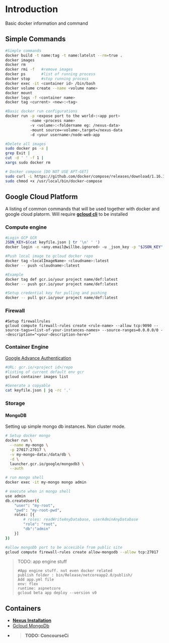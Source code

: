 
# Introduction 
Basic docker information and command

## Simple Commands

```bash
#Simple commands
docker build -t name:tag -t name:latelst --rm=true .
docker images
docker rm
docker rmi -f   #remove images
docker ps       #list of running process
docker stop     #stop running process 
docker exec -it <container id> /bin/bash
docker volume create --name <volume name>
docker mount
docker logs -f <container name>
docker tag <current> <new>:<tag>
```
```bash
#Basic docker run configurations
docker run -p <expose port to the world>:<app port> 
           -name <process name>
           -v <volume>:<foldername eg: /nexus-data>
           -mount source=<volume>,target=/nexus-data
           -d <your username>/node-web-app
```

```bash
#Delete all images
sudo docker ps -a | 
grep Exit | 
cut -d ' ' -f 1 | 
xargs sudo docker rm
```

```bash
# Docker compose [DO NOT USE APT-GET]
sudo curl -L https://github.com/docker/compose/releases/download/1.16.1/docker-compose-`uname -s`-`uname -m` -o /usr/local/bin/docker-compose
sudo chmod +x /usr/local/bin/docker-compose
```


## Google Cloud Platform
A listing of common commands that will be used together with docker 
and google cloud platorm. Will require **[gcloud cli](https://cloud.google.com/sdk/gcloud/)** to be installed

### Compute engine

```bash
#Login GCP GCR
JSON_KEY=$(cat keyfile.json | tr '\n' ' ')
docker login -e <any.email@willbe.ignored> -u _json_key -p "$JSON_KEY" https://gcr.io
```


```bash
#Push local image to gcloud docker repo
docker tag <localImageName> <cloudname>:latest 
docker -- push <cloudname>:latest

#Example
docker tag def gcr.io/your project name/def:latest  
docker -- push gcr.io/your project name/def:latest  
```


```bash
#Setup credential key for pulling and pushing
docker -- pull gcr.io/your project name/def:latest  
```

### Firewall
```base
#Setup firewallrules
gcloud compute firewall-rules create <rule-name> --allow tcp:9090 --source-tags=<list-of-your-instances-names> --source-ranges=0.0.0.0/0 --description="<your-description-here>"
```


### Container Engine

[Google Advance Authentication](https://cloud.google.com/container-registry/docs/advanced-authentication)

```bash
#URL: gcr.io/<project id>/repo
#listing of current default env gcr
gcloud container images list

#Generate a copyable 
cat keyfile.json | jq -rc '.'
```


### Storage
#### MongoDB
Setting up simple mongo db instances. Non cluster mode.
```bash
# Setup docker mongo
docker run \
  --name my-mongo \
  -p 27017:27017 \
  -v my-mongo-data:/data/db \
  -d \
  launcher.gcr.io/google/mongodb3 \
  --auth

# run mongo shell
docker exec -it my-mongo mongo admin

# execute when in mongo shell
use admin
db.createUser({
    "user": "my-root", 
    "pwd": "my-root-pwd", 
    roles: [{          
        # roles: readWriteAnyDatabase, userAdminAnyDatabase  
        "role": "root",        
        "db":"admin" 
    }]
})

#allow mongoDb port to be accesible from public site
gcloud compute firewall-rules create allow-mongodb --allow tcp:27017
```



> TODO: app engine stuff
>```
>#App engine stuff. not even docker related
>publish folder : bin/Release/netcoreapp2.0/publish/
>Add app.yml file
>env: flex
>runtime: aspnetcore
>gcloud beta app deploy --version v0
>```


## Containers
* **[Nexus Installation](https://hub.docker.com/r/sonatype/nexus/)**
* [Gcloud MongoDb](https://github.com/GoogleCloudPlatform/mongodb-docker/blob/master/3/README.md#using-docker)
* >**TODO: ConcourseCi**





